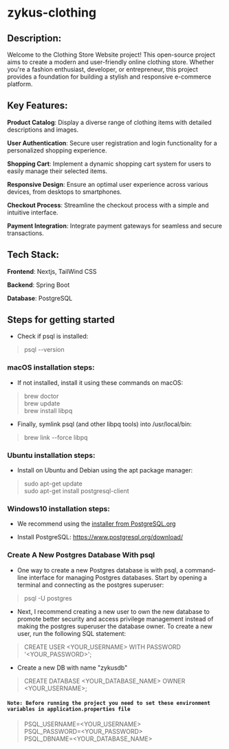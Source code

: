 # zykus-clothing
## Description:

Welcome to the Clothing Store Website project! This open-source project aims to create a modern and user-friendly online clothing store. Whether you're a fashion enthusiast, developer, or entrepreneur, this project provides a foundation for building a stylish and responsive e-commerce platform.

## Key Features:

**Product Catalog**: Display a diverse range of clothing items with detailed descriptions and images.

**User Authentication**: Secure user registration and login functionality for a personalized shopping experience.

**Shopping Cart**: Implement a dynamic shopping cart system for users to easily manage their selected items.

**Responsive Design**: Ensure an optimal user experience across various devices, from desktops to smartphones.

**Checkout Process**: Streamline the checkout process with a simple and intuitive interface.

**Payment Integration**: Integrate payment gateways for seamless and secure transactions.

## Tech Stack:

**Frontend**: Nextjs, TailWind CSS

**Backend**: Spring Boot

**Database**: PostgreSQL

## Steps for getting started
- Check if psql is installed:
> psql --version
### macOS installation steps:
- If not installed, install it using these commands on macOS:
>  brew doctor <br>
>  brew update <br>
>  brew install libpq
- Finally, symlink psql (and other libpq tools) into /usr/local/bin:
> brew link --force libpq

### Ubuntu installation steps:
- Install on Ubuntu and Debian using the apt package manager:
> sudo apt-get update <br>
sudo apt-get install postgresql-client

### Windows10 installation steps:
- We recommend using the [installer from PostgreSQL.org](https://www.postgresql.org/download/windows/?ref=timescale.com)

- Install PostgreSQL: https://www.postgresql.org/download/

### Create A New Postgres Database With psql
- One way to create a new Postgres database is with psql, a command-line interface for managing Postgres databases. Start by opening a terminal and connecting as the postgres superuser:
> psql -U postgres
- Next, I recommend creating a new user to own the new database to promote better security and access privilege management instead of making the postgres superuser the database owner. To create a new user, run the following SQL statement:
> CREATE USER <YOUR_USERNAME> WITH PASSWORD '<YOUR_PASSWORD>';
- Create a new DB with name "zykusdb"
> CREATE DATABASE <YOUR_DATABASE_NAME> OWNER <YOUR_USERNAME>;


#### `Note: Before running the project you need to set these environment variables in application.properties file` 
> PSQL_USERNAME=<YOUR_USERNAME> <br>
> PSQL_PASSWORD=<YOUR_PASSWORD> <br>
> PSQL_DBNAME=<YOUR_DATABASE_NAME>


 
